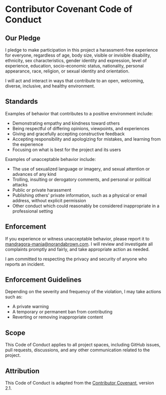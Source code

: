 # Contributor Covenant Code of Conduct

## Our Pledge

I pledge to make participation in this project a harassment-free experience for everyone, regardless of age, body size, visible or invisible disability, ethnicity, sex characteristics, gender identity and expression, level of experience, education, socio-economic status, nationality, personal appearance, race, religion, or sexual identity and orientation.

I will act and interact in ways that contribute to an open, welcoming, diverse, inclusive, and healthy environment.

## Standards

Examples of behavior that contributes to a positive environment include:

- Demonstrating empathy and kindness toward others
- Being respectful of differing opinions, viewpoints, and experiences
- Giving and gracefully accepting constructive feedback
- Accepting responsibility and apologizing for mistakes, and learning from the experience
- Focusing on what is best for the project and its users

Examples of unacceptable behavior include:

- The use of sexualized language or imagery, and sexual attention or advances of any kind
- Trolling, insulting or derogatory comments, and personal or political attacks
- Public or private harassment
- Publishing others' private information, such as a physical or email address, without explicit permission
- Other conduct which could reasonably be considered inappropriate in a professional setting

## Enforcement

If you experience or witness unacceptable behavior, please report it to mandragora-mania@norandabrown.com. I will review and investigate all complaints promptly and fairly, and take appropriate action as needed.

I am committed to respecting the privacy and security of anyone who reports an incident.

## Enforcement Guidelines

Depending on the severity and frequency of the violation, I may take actions such as:

- A private warning
- A temporary or permanent ban from contributing
- Reverting or removing inappropriate content

## Scope

This Code of Conduct applies to all project spaces, including GitHub issues, pull requests, discussions, and any other communication related to the project.

## Attribution

This Code of Conduct is adapted from the [Contributor Covenant](https://www.contributor-covenant.org/version/2/1/code_of_conduct.html), version 2.1.
